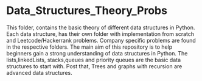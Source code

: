 # Data_Structures_Theory_Probs
This folder, contains the basic theory of different data structures in Python. Each data structure, has their own folder with implementation from scratch and Leetcode/Hackerrank problems. Company specific problems are found in the respective folders.
The main aim of this repository is to help beginners gain a strong understanding of data structures in Python.
The lists,linkedLists, stacks,queues and priority queues are the basic data structures to start with.
Post that, Trees and graphs with recursion are advanced data structures.


